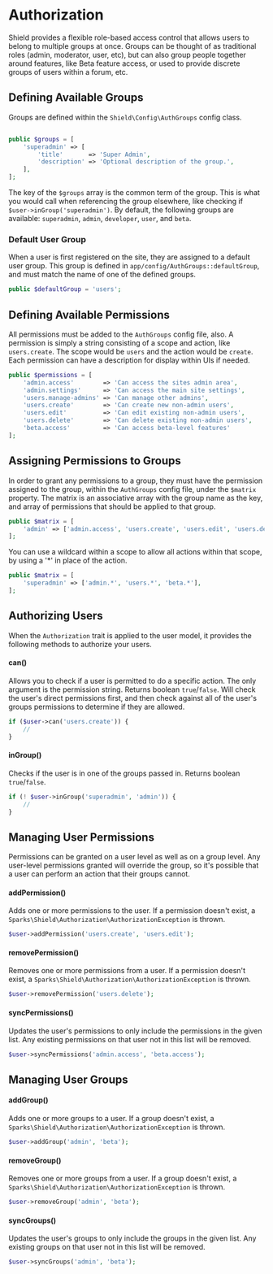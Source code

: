 # Authorization

Shield provides a flexible role-based access control that allows users to belong to multiple groups at once. 
Groups can be thought of as traditional roles (admin, moderator, user, etc), but can also group people together
around features, like Beta feature access, or used to provide discrete groups of users within a forum, etc. 

## Defining Available Groups

Groups are defined within the `Shield\Config\AuthGroups` config class.

```php

public $groups = [
    'superadmin' => [
        'title'       => 'Super Admin',
        'description' => 'Optional description of the group.',
    ],
];
```

The key of the `$groups` array is the common term of the group. This is what you would call when referencing the
group elsewhere, like checking if `$user->inGroup('superadmin')`. By default, the following groups are available: 
`superadmin`, `admin`, `developer`, `user`, and `beta`.

### Default User Group

When a user is first registered on the site, they are assigned to a default user group. This group is defined in
`app/config/AuthGroups::defaultGroup`, and must match the name of one of the defined groups.

```php
public $defaultGroup = 'users';
```

## Defining Available Permissions

All permissions must be added to the `AuthGroups` config file, also. A permission is simply a string consisting of
a scope and action, like `users.create`. The scope would be `users` and the action would be `create`. Each permission
can have a description for display within UIs if needed. 

```php
public $permissions = [
    'admin.access'        => 'Can access the sites admin area',
    'admin.settings'      => 'Can access the main site settings',
    'users.manage-admins' => 'Can manage other admins',
    'users.create'        => 'Can create new non-admin users',
    'users.edit'          => 'Can edit existing non-admin users',
    'users.delete'        => 'Can delete existing non-admin users',
    'beta.access'         => 'Can access beta-level features'
];
```

## Assigning Permissions to Groups

In order to grant any permissions to a group, they must have the permission assigned to the group, within the `AuthGroups`
config file, under the `$matrix` property. The matrix is an associative array with the group name as the key,
and array of permissions that should be applied to that group.

```php
public $matrix = [
    'admin' => ['admin.access', 'users.create', 'users.edit', 'users.delete', 'beta.access'],
];
```

You can use a wildcard within a scope to allow all actions within that scope, by using a '*' in place of the action. 

```php
public $matrix = [
    'superadmin' => ['admin.*', 'users.*', 'beta.*'],
];
```

## Authorizing Users

When the `Authorization` trait is applied to the user model, it provides the following methods to authorize your users. 

#### can()

Allows you to check if a user is permitted to do a specific action. The only argument is the permission string. Returns 
boolean `true`/`false`. Will check the user's direct permissions first, and then check against all of the user's groups
permissions to determine if they are allowed.

```php
if ($user->can('users.create')) {
    // 
}
```

#### inGroup()

Checks if the user is in one of the groups passed in. Returns boolean `true`/`false`.

```php
if (! $user->inGroup('superadmin', 'admin')) {
    //
}
```

## Managing User Permissions

Permissions can be granted on a user level as well as on a group level. Any user-level permissions granted will 
override the group, so it's possible that a user can perform an action that their groups cannot.

#### addPermission()

Adds one or more permissions to the user. If a permission doesn't exist, a `Sparks\Shield\Authorization\AuthorizationException` 
is thrown. 

```php
$user->addPermission('users.create', 'users.edit');
```

#### removePermission()

Removes one or more permissions from a user. If a permission doesn't exist, a `Sparks\Shield\Authorization\AuthorizationException`
is thrown. 

```php
$user->removePermission('users.delete');
```

#### syncPermissions()

Updates the user's permissions to only include the permissions in the given list. Any existing permissions on that user
not in this list will be removed.

```php
$user->syncPermissions('admin.access', 'beta.access');
```

## Managing User Groups

#### addGroup()

Adds one or more groups to a user. If a group doesn't exist, a `Sparks\Shield\Authorization\AuthorizationException`
is thrown. 

```php
$user->addGroup('admin', 'beta');
```

#### removeGroup()

Removes one or more groups from a user. If a group doesn't exist, a `Sparks\Shield\Authorization\AuthorizationException`
is thrown.

```php
$user->removeGroup('admin', 'beta');
```

#### syncGroups()

Updates the user's groups to only include the groups in the given list. Any existing groups on that user
not in this list will be removed.

```php
$user->syncGroups('admin', 'beta');
```
